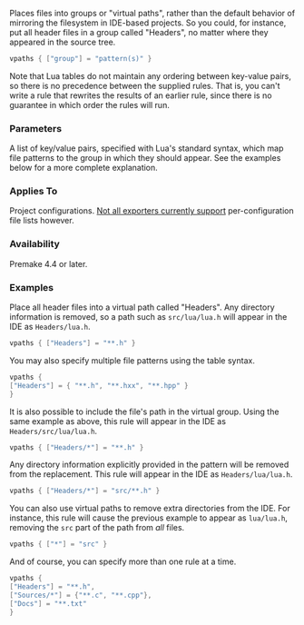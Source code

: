 Places files into groups or "virtual paths", rather than the default behavior of mirroring the filesystem in IDE-based projects. So you could, for instance, put all header files in a group called "Headers", no matter where they appeared in the source tree.

```lua
vpaths { ["group"] = "pattern(s)" }
```

Note that Lua tables do not maintain any ordering between key-value pairs, so there is no precedence between the supplied rules. That is, you can't write a rule that rewrites the results of an earlier rule, since there is no guarantee in which order the rules will run.

### Parameters ###

A list of key/value pairs, specified with Lua's standard syntax, which map file patterns to the group in which they should appear. See the examples below for a more complete explanation.

### Applies To ###

Project configurations. [Not all exporters currently support](Feature-Matrix.md) per-configuration file lists however.

### Availability ###

Premake 4.4 or later.

### Examples ###

Place all header files into a virtual path called "Headers". Any directory information is removed, so a path such as `src/lua/lua.h` will appear in the IDE as `Headers/lua.h`.

```lua
vpaths { ["Headers"] = "**.h" }
```

You may also specify multiple file patterns using the table syntax.

```lua
vpaths {
["Headers"] = { "**.h", "**.hxx", "**.hpp" }
}
```

It is also possible to include the file's path in the virtual group. Using the same example as above, this rule will appear in the IDE as `Headers/src/lua/lua.h`.

```lua
vpaths { ["Headers/*"] = "**.h" }
```

Any directory information explicitly provided in the pattern will be removed from the replacement. This rule will appear in the IDE as `Headers/lua/lua.h`.

```lua
vpaths { ["Headers/*"] = "src/**.h" }
```

You can also use virtual paths to remove extra directories from the IDE. For instance, this rule will cause the previous example to appear as `lua/lua.h`, removing the `src` part of the path from *all* files.

```lua
vpaths { ["*"] = "src" }
```

And of course, you can specify more than one rule at a time.

```lua
vpaths {
["Headers"] = "**.h",
["Sources/*"] = {"**.c", "**.cpp"},
["Docs"] = "**.txt"
}
```
